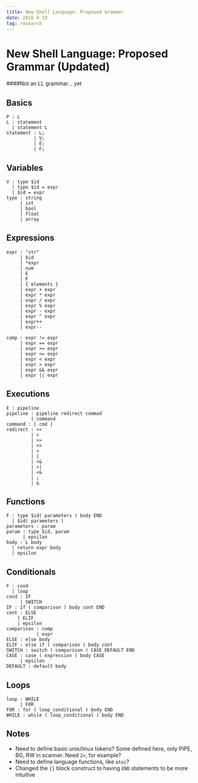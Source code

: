 ```yaml
---
title: New Shell Language: Proposed Grammar 
date: 2016 9 19 
tag: research 
---
```


# New Shell Language: Proposed Grammar (Updated)
####Not an LL grammar... yet

## Basics

```  
P : L  
L : statement  
  | statement L
statement : L;   
		  | V;   
		  | E;  
		  | F; 
```

## Variables

	V : type $id
	  | type $id = expr
	  | $id = expr
	type : string  
		 | int  
		 | bool  
		 | float  
		 | array

## Expressions
	
	expr : "str"
		 | $id
		 | *expr
		 | num
		 | E
		 | F
		 | { elements }
		 | expr + expr
		 | expr * expr
		 | expr / expr
		 | expr % expr
		 | expr - expr
		 | expr ^ expr
		 | expr++
		 | expr--

	comp : expr != expr
		 | expr == expr
		 | expr >= expr
		 | expr <= expr
		 | expr < expr
		 | expr > expr
		 | expr && expr
		 | expr || expr

## Executions
	
	E : pipeline 
	pipeline : pipeline redirect commad 
			 | command 
	command : [ cmd ] 
	redirect : <<
			 | <
			 | >>
			 | <>
			 | >
			 | |
			 | >&
			 | >|
			 | <&
			 | ;
			 | &

## Functions
	
	F : type $id( parameters ) body END
	  | $id( parameters )
	parameters : param
	param : type $id, param 
		  | epsilon
	body : L body
	  | return expr body
	  | epsilon

## Conditionals

	F : cond 
	  | loop
	cond : IF 
	     | SWITCH
	IF : if ( comparison ) body cont END
	cont : ELSE 
	    | ELIF
		| epsilon
	comparison : comp
			   | expr
	ELSE : else body
	ELIF : else if ( comparison ) body cont
	SWITCH : switch ( comparison ) CASE DEFAULT END
	CASE : case ( expression ) body CASE 
	     | epsilon
	DEFAULT : default body

## Loops

	loop : WHILE 
		 | FOR
	FOR : for ( loop_conditional ) body END
	WHILE : while ( loop_conditional ) body END



## Notes
- Need to define basic unix/linux tokens? Some defined here, only PIPE, BG, RW in scanner.
Need `2>`, for example?
- Need to define language functions, like `atoi`?
- Changed the `{}` block construct to having `END` statements to be more intuitive
